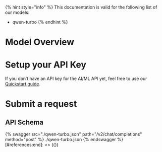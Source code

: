 [#references:start]: <> ({ "template": "openapi" })
{% hint style="info" %}
This documentation is valid for the following list of our models:
* qwen-turbo
{% endhint %}

# Model Overview


# Setup your API Key
If you don’t have an API key for the AI/ML API yet, feel free to use our [Quickstart guide](https://docs.aimlapi.com/quickstart/setting-up).

# Submit a request
## API Schema
{% swagger src="./qwen-turbo.json" path="/v2/chat/completions" method="post" %}
./qwen-turbo.json
{% endswagger %}
[#references:end]: <> ({})